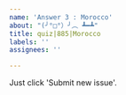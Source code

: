 ```yaml
---
name: 'Answer 3 : Morocco'
about: "(╯°□°）╯︵ ┻━┻"
title: quiz|885|Morocco
labels: ''
assignees: ''

---
```


Just click 'Submit new issue'.
